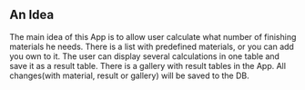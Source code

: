 ## An Idea

The main idea of this App is to allow user calculate what number of finishing materials he needs.
There is a list with predefined materials, or you can add you own to it. The user can display
several calculations in one table and save it as a result table. There is a gallery with result tables
in the App. All changes(with material, result or gallery) will be saved to the DB.
